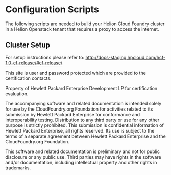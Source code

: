 Configuration Scripts
==================================
The following scripts are needed to build your Helion Cloud Foundry cluster in a Helion Openstack tenant that requires a proxy to access the internet.
  
Cluster Setup
-------------------
For setup instructions please refer to: http://docs-staging.hpcloud.com/hcf-1.0-cf-release/#cf-release/
 
This site is user and password protected which are provided to the certification contacts.
 
 
Property of Hewlett Packard Enterprise Development LP for certification evaluation.
 

The accompanying software and related documentation is intended solely for use by the CloudFoundry.org Foundation for activities related to its submission by Hewlett Packard Enterprise for conformance 
and interoperability testing.  Distribution to any third party or use for any other purpose is strictly prohibited.  This submission is confidential information of Hewlett Packard Enterprise, all rights 
reserved.  Its use is subject to the terms of a separate agreement between Hewlett Packard Enterprise and the CloudFoundry.org Foundation.
 
This software and related documentation is preliminary and not for public disclosure or any public use. Third parties may have rights in the software and/or documentation, including intellectual property 
and other rights in trademarks.
 
